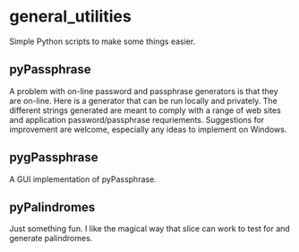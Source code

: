 # general_utilities
Simple Python scripts to make some things easier.

## pyPassphrase
A problem with on-line password and passphrase generators is that they are on-line. Here is a generator that can be run locally and privately. The different strings generated are meant to comply with a range of web sites and application password/passphrase requriements. 
Suggestions for improvement are welcome, especially any ideas to implement on Windows.

## pygPassphrase
A GUI implementation of pyPassphrase.

## pyPalindromes
Just something fun. I like the magical way that slice can work to test for and generate palindromes.
